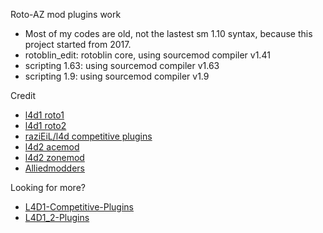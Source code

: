 Roto-AZ mod plugins work
* Most of my codes are old, not the lastest sm 1.10 syntax, because this project started from 2017.
* rotoblin_edit: rotoblin core, using sourcemod compiler v1.41
* scripting 1.63: using sourcemod compiler v1.63
* scripting 1.9: using sourcemod compiler v1.9

Credit
* [l4d1 roto1](https://code.google.com/archive/p/rotoblin/source)
* [l4d1 roto2](https://github.com/raziEiL/rotoblin2)
* [raziEiL/l4d competitive plugins](https://bitbucket.org/disawar1/l4d-competitive-plugins/src/master/)
* [l4d2 acemod](http://imgur.com/a/8Ptck)
* [l4d2 zonemod](https://github.com/SirPlease/ZoneMod)
* [Alliedmodders](http://www.sourcemod.net/plugins.php?mod=6&search=1)

Looking for more?
* [L4D1-Competitive-Plugins](https://github.com/fbef0102/L4D1-Competitive-Plugins)
* [L4D1_2-Plugins](https://github.com/fbef0102/L4D1_2-Plugins)


